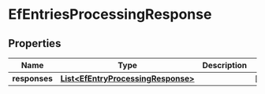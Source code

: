 

# EfEntriesProcessingResponse


## Properties

| Name | Type | Description | Notes |
|------------ | ------------- | ------------- | -------------|
|**responses** | [**List&lt;EfEntryProcessingResponse&gt;**](EfEntryProcessingResponse.md) |  |  [optional] |



